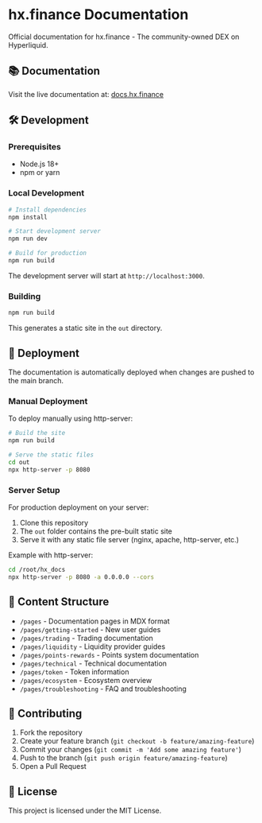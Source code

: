 # hx.finance Documentation

Official documentation for hx.finance - The community-owned DEX on Hyperliquid.

## 📚 Documentation

Visit the live documentation at: [docs.hx.finance](https://docs.hx.finance)

## 🛠️ Development

### Prerequisites

- Node.js 18+
- npm or yarn

### Local Development

```bash
# Install dependencies
npm install

# Start development server
npm run dev

# Build for production
npm run build
```

The development server will start at `http://localhost:3000`.

### Building

```bash
npm run build
```

This generates a static site in the `out` directory.

## 🚀 Deployment

The documentation is automatically deployed when changes are pushed to the main branch.

### Manual Deployment

To deploy manually using http-server:

```bash
# Build the site
npm run build

# Serve the static files
cd out
npx http-server -p 8080
```

### Server Setup

For production deployment on your server:

1. Clone this repository
2. The `out` folder contains the pre-built static site
3. Serve it with any static file server (nginx, apache, http-server, etc.)

Example with http-server:
```bash
cd /root/hx_docs
npx http-server -p 8080 -a 0.0.0.0 --cors
```

## 📝 Content Structure

- `/pages` - Documentation pages in MDX format
- `/pages/getting-started` - New user guides
- `/pages/trading` - Trading documentation
- `/pages/liquidity` - Liquidity provider guides
- `/pages/points-rewards` - Points system documentation
- `/pages/technical` - Technical documentation
- `/pages/token` - Token information
- `/pages/ecosystem` - Ecosystem overview
- `/pages/troubleshooting` - FAQ and troubleshooting

## 🤝 Contributing

1. Fork the repository
2. Create your feature branch (`git checkout -b feature/amazing-feature`)
3. Commit your changes (`git commit -m 'Add some amazing feature'`)
4. Push to the branch (`git push origin feature/amazing-feature`)
5. Open a Pull Request

## 📄 License

This project is licensed under the MIT License.